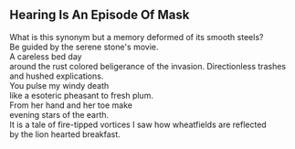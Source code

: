 Hearing Is An Episode Of Mask
-----------------------------
What is this synonym but a memory deformed of its smooth steels?  
Be guided by the serene stone's movie.  
A careless bed day  
around the rust colored beligerance of the invasion. Directionless trashes and hushed explications.  
You pulse my windy death  
like a esoteric pheasant to fresh plum.  
From her hand and her toe make  
evening stars of the earth.  
It is a tale of fire-tipped vortices I saw how wheatfields are reflected  
by the lion hearted breakfast.  
